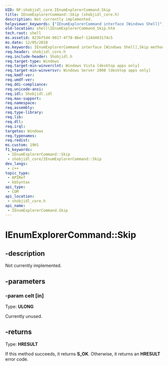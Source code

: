 ```yaml
---
UID: NF:shobjidl_core.IEnumExplorerCommand.Skip
title: IEnumExplorerCommand::Skip (shobjidl_core.h)
description: Not currently implemented.
helpviewer_keywords: ["IEnumExplorerCommand interface [Windows Shell]","Skip method","IEnumExplorerCommand.Skip","IEnumExplorerCommand::Skip","Skip","Skip method [Windows Shell]","Skip method [Windows Shell]","IEnumExplorerCommand interface","_shell_IEnumExplorerCommand_Skip","shell.IEnumExplorerCommand_Skip","shobjidl_core/IEnumExplorerCommand::Skip"]
old-location: shell\IEnumExplorerCommand_Skip.htm
tech.root: shell
ms.assetid: 823bf5d4-9017-4f78-8bef-124d403174c5
ms.date: 12/05/2018
ms.keywords: IEnumExplorerCommand interface [Windows Shell],Skip method, IEnumExplorerCommand.Skip, IEnumExplorerCommand::Skip, Skip, Skip method [Windows Shell], Skip method [Windows Shell],IEnumExplorerCommand interface, _shell_IEnumExplorerCommand_Skip, shell.IEnumExplorerCommand_Skip, shobjidl_core/IEnumExplorerCommand::Skip
req.header: shobjidl_core.h
req.include-header: Shobjidl.h
req.target-type: Windows
req.target-min-winverclnt: Windows Vista [desktop apps only]
req.target-min-winversvr: Windows Server 2008 [desktop apps only]
req.kmdf-ver: 
req.umdf-ver: 
req.ddi-compliance: 
req.unicode-ansi: 
req.idl: Shobjidl.idl
req.max-support: 
req.namespace: 
req.assembly: 
req.type-library: 
req.lib: 
req.dll: 
req.irql: 
targetos: Windows
req.typenames: 
req.redist: 
ms.custom: 19H1
f1_keywords:
 - IEnumExplorerCommand::Skip
 - shobjidl_core/IEnumExplorerCommand::Skip
dev_langs:
 - c++
topic_type:
 - APIRef
 - kbSyntax
api_type:
 - COM
api_location:
 - shobjidl_core.h
api_name:
 - IEnumExplorerCommand.Skip
---
```


# IEnumExplorerCommand::Skip


## -description

Not currently implemented.

## -parameters

### -param celt [in]

Type: <b>ULONG</b>

Currently unused.

## -returns

Type: <b>HRESULT</b>

If this method succeeds, it returns <b>S_OK</b>. Otherwise, it returns an <b>HRESULT</b> error code.

